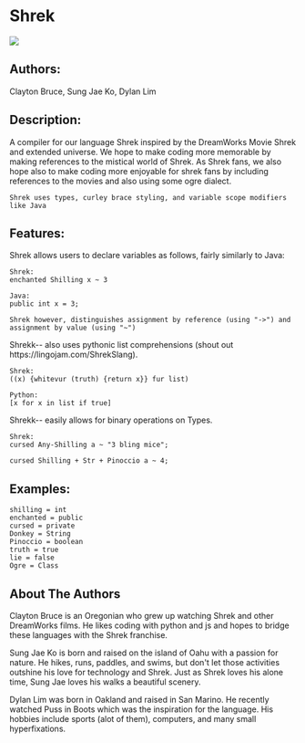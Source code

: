 <h1>Shrek</h1>
<img src="doc/shrekLogo2.0.png"/>

## Authors:

Clayton Bruce, Sung Jae Ko, Dylan Lim

## Description:
<div>
    A compiler for our language Shrek inspired by the DreamWorks Movie Shrek and extended universe. We hope to make coding more memorable by making references to the mistical world of Shrek. As Shrek fans, we also hope also to make coding more enjoyable for shrek fans by including references to the movies and also using some ogre dialect.

    Shrek uses types, curley brace styling, and variable scope modifiers like Java
</div>


## Features:

<div>
    Shrek allows users to declare variables as follows, fairly similarly to Java:
    
    Shrek:
    enchanted Shilling x ~ 3
    
    Java:
    public int x = 3;

    Shrek however, distinguishes assignment by reference (using "->") and assignment by value (using "~")
</div>
<div>
    Shrekk-- also uses pythonic list comprehensions (shout out https://lingojam.com/ShrekSlang). 
    
    Shrek:
    ((x) {whitevur (truth) {return x}} fur list)
    
    Python:
    [x for x in list if true]
</div>

<div>
    Shrekk-- easily allows for binary operations on Types. 
    
    Shrek:
    cursed Any-Shilling a ~ "3 bling mice";

    cursed Shilling + Str + Pinoccio a ~ 4;
    
</div>

## Examples:

    shilling = int
    enchanted = public
    cursed = private
    Donkey = String
    Pinoccio = boolean
    truth = true
    lie = false
    Ogre = Class
    
    
## About The Authors

Clayton Bruce is an Oregonian who grew up watching Shrek and other DreamWorks films. He likes coding with python and js and hopes to bridge these languages with the Shrek franchise.

Sung Jae Ko is born and raised on the island of Oahu with a passion for nature. He hikes, runs, paddles, and swims, but don't let those activities outshine his love for technology and Shrek. Just as Shrek loves his alone time, Sung Jae loves his walks a beautiful scenery.

Dylan Lim was born in Oakland and raised in San Marino. He recently watched Puss in Boots which was the inspiration for the language. His hobbies include sports (alot of them), computers, and many small hyperfixations.
